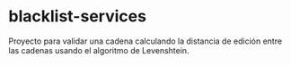 # blacklist-services
Proyecto para validar una cadena calculando la distancia de edición entre las cadenas usando el algoritmo de Levenshtein.
